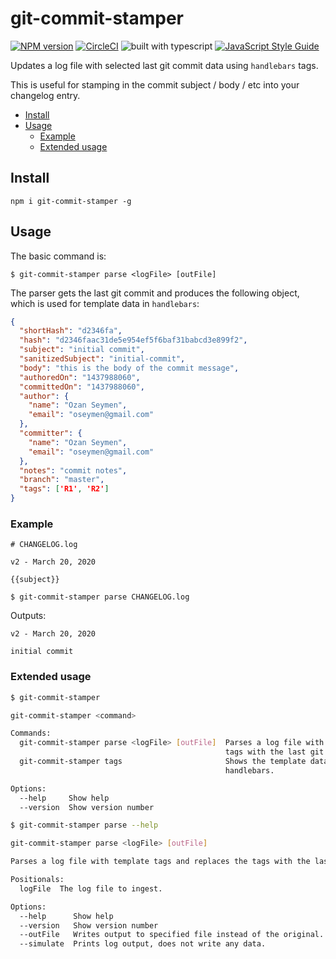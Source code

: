 # git-commit-stamper

[![NPM version](http://img.shields.io/npm/v/git-commit-stamper.svg?style=flat-square)](https://www.npmjs.com/package/git-commit-stamper)
[![CircleCI](https://circleci.com/gh/theogravity/git-commit-stamper.svg?style=svg)](https://circleci.com/gh/theogravity/git-commit-stamper)
![built with typescript](https://camo.githubusercontent.com/92e9f7b1209bab9e3e9cd8cdf62f072a624da461/68747470733a2f2f666c61742e62616467656e2e6e65742f62616467652f4275696c74253230576974682f547970655363726970742f626c7565) 
[![JavaScript Style Guide](https://img.shields.io/badge/code_style-standard-brightgreen.svg)](https://standardjs.com)

Updates a log file with selected last git commit data using `handlebars` tags. 

This is useful for stamping in the commit subject / body / etc into your changelog entry.

<!-- TOC -->
- [Install](#install)
- [Usage](#usage)
  - [Example](#example)
  - [Extended usage](#extended-usage)

<!-- TOC END -->

## Install

`npm i git-commit-stamper -g`

## Usage

The basic command is:

`$ git-commit-stamper parse <logFile> [outFile]`

The parser gets the last git commit and produces the following object, which is used for template data
in `handlebars`:

```json
{
  "shortHash": "d2346fa",
  "hash": "d2346faac31de5e954ef5f6baf31babcd3e899f2",
  "subject": "initial commit",
  "sanitizedSubject": "initial-commit",
  "body": "this is the body of the commit message",
  "authoredOn": "1437988060",
  "committedOn": "1437988060",
  "author": {
    "name": "Ozan Seymen",
    "email": "oseymen@gmail.com"
  },
  "committer": {
    "name": "Ozan Seymen",
    "email": "oseymen@gmail.com"
  },
  "notes": "commit notes",
  "branch": "master",
  "tags": ['R1', 'R2']
}
```

### Example

```text
# CHANGELOG.log

v2 - March 20, 2020

{{subject}}
```

`$ git-commit-stamper parse CHANGELOG.log`

Outputs:

```text
v2 - March 20, 2020

initial commit
```

### Extended usage

```bash
$ git-commit-stamper

git-commit-stamper <command>

Commands:
  git-commit-stamper parse <logFile> [outFile]  Parses a log file with template tags and replaces the
                                                tags with the last git commit info.
  git-commit-stamper tags                       Shows the template data that would be fed into
                                                handlebars.

Options:
  --help     Show help                                                                        [boolean]
  --version  Show version number                                                              [boolean]
```

```bash
$ git-commit-stamper parse --help

git-commit-stamper parse <logFile> [outFile]

Parses a log file with template tags and replaces the tags with the last git commit info.

Positionals:
  logFile  The log file to ingest.                                                  [string] [required]

Options:
  --help      Show help                                                                       [boolean]
  --version   Show version number                                                             [boolean]
  --outFile   Writes output to specified file instead of the original.                         [string]
  --simulate  Prints log output, does not write any data.                    [boolean] [default: false]                                                             [boolean]
```
